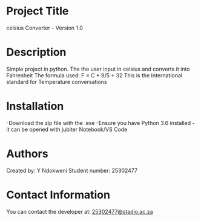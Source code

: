 # Project Title
celsius Converter - Version 1.0

# Description
Simple project in python. The the user input in celsius and converts it into Fahrenheit
The formula used: F = C * 9/5 + 32
This is the International standard for Temperature conversations

# Installation
-Download the zip file with the .exe
-Ensure you have Python 3.6 installed 
-it can be opened with jubiter Notebook/VS Code

# Authors 
 Created by: Y Ndokweni
 Student number: 25302477

 # Contact Information
 You can contact the developer at: 25302477@stadio.ac.za

